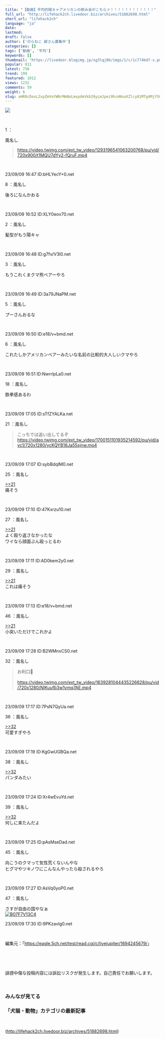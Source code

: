 ```yaml
---
title: "【動画】平均的陽キャアメリカンの飲み会がこちらァ！！！！！！！！！！！！"
full_url: "http://lifehack2ch.livedoor.biz/archives/51882698.html"
short_url: "lifehack2ch"
language: "ja"
date: 
lastmod: 
draft: false
author: ['のらねこ 嫁さん募集中']
categories: []
tags: ['動画', '平均']
keywords: []
thumbnail: "https://livedoor.blogimg.jp/sg3lqj86/imgs/1/c/1c774bd7-s.png"
popular: 811
latest: 758
trend: 199
featured: 1012
views: 1232
comments: 59
weight: 6
slug: aHR0cDovL2xpZmVoYWNrMmNoLmxpdmVkb29yLmJpei9hcmNoaXZlcy81MTg4MjY5OC5odG1s
---
```


![](https://livedoor.blogimg.jp/sg3lqj86/imgs/1/c/1c774bd7-s.png)

<div><p></p> <br><p class='t_name'>1 ：<p>風名し</p></p> <blockquote class='AAA'><a target='_blank' href='https://video.twimg.com/ext_tw_video/1293196541063200768/pu/vid/720x900/t1MQU7dYy2-fQruF.mp4'>https://video.twimg.com/ext_tw_video/1293196541063200768/pu/vid/720x900/t1MQU7dYy2-fQruF.mp4</a> </blockquote><br><p>23/09/09 16:47 ID:bHLYecY+0.net</p> <a name='more'></a> <p> </p> <p></p> <p class='t_name'>8 ：風名し</p> <p class='r2'>後ろになんかおる </p><br><p>23/09/09 16:52 ID:XLY0eov70.net</p> <p class='t_name'>2 ：風名し</p> <p class='r4'>髪型がもう陽キャ </p><br><p>23/09/09 16:48 ID:g7fv/V3I0.net</p> <p class='t_name'>3 ：風名し</p> <p class='r4'>もうこれくまクマ熊ベアーやろ </p><br><p>23/09/09 16:49 ID:3a79JNaPM.net</p> <p class='t_name'>5 ：風名し</p> <p class='r4'>プーさんおるな </p><br><p>23/09/09 16:50 ID:e18/v+bmd.net</p> <p class='t_name'>6 ：風名し</p> <p class='r4'>これたしかアメリカンベアーみたいな名前の比較的大人しいクマやろ </p><br><p>23/09/09 16:51 ID:NwrrlpLa0.net</p> <p class='t_name'>18 ：風名し</p> <p class='r4'>鉄拳感あるわ </p><br><p>23/09/09 17:05 ID:sTfZYALKa.net</p> <p class='t_name'>21 ：風名し</p> <blockquote class='AAA'>こっちでは追い出してるぞ <br> <a href='https://video.twimg.com/ext_tw_video/1700151101935214592/pu/vid/avc1/720x1280/ycKQYB18Ja55sjnw.mp4' target='_blank'>https://video.twimg.com/ext_tw_video/1700151101935214592/pu/vid/avc1/720x1280/ycKQYB18Ja55sjnw.mp4</a> </blockquote><br><p>23/09/09 17:07 ID:sybBdqlM0.net</p> <p class='t_name_res'>25 ：風名し</p> <p class='r4'><a href='#res_21'>>>21</a> <br> 痛そう </p><br><p>23/09/09 17:10 ID:47Kxrzu10.net</p> <p class='t_name_res'>27 ：風名し</p> <p class='r4'><a href='#res_21'>>>21</a> <br> よく殴り返さなかったな <br> ワイなら顔面ぶん殴っとるわ </p><br><p>23/09/09 17:11 ID:AD0kem2y0.net</p> <p class='t_name_res'>29 ：風名し</p> <p class='r4'><a href='#res_21'>>>21</a> <br> これは痛そう </p><br><p>23/09/09 17:13 ID:e18/v+bmd.net</p> <p class='t_name_res'>46 ：風名し</p> <p class='r4'><a href='#res_21'>>>21</a> <br> 小突いただけでこれかよ </p><br><p>23/09/09 17:28 ID:B2WMnxCS0.net</p> <p class='t_name'>32 ：風名し</p> <blockquote class='AAA'>お利口🐻 <br> <br> <a href='https://video.twimg.com/ext_tw_video/1639281044435226628/pu/vid/720x1280/NlKuufb3w1vmq7AE.mp4' target='_blank'>https://video.twimg.com/ext_tw_video/1639281044435226628/pu/vid/720x1280/NlKuufb3w1vmq7AE.mp4</a> </blockquote><br><p>23/09/09 17:17 ID:7PsN7QyUa.net</p> <p class='t_name_res'>36 ：風名し</p> <p class='r4'><a href='#res_32'>>>32</a> <br> 可愛すぎやろ </p><br><p>23/09/09 17:19 ID:KgGwUGBQa.net</p> <p class='t_name_res'>38 ：風名し</p> <p class='r4'><a href='#res_32'>>>32</a> <br> パンダみたい </p><br><p>23/09/09 17:24 ID:Xr4wEvuYd.net</p> <p class='t_name_res'>39 ：風名し</p> <p class='r4'><a href='#res_32'>>>32</a> <br> 何しに来たんだよ </p><br><p>23/09/09 17:25 ID:pAsMseDad.net</p> <p class='t_name'>45 ：風名し</p> <p class='r4'>向こうのクマって気性荒くないんやな <br> ヒグマやツキノワにこんなんやったら殺されるやろ </p><br><p>23/09/09 17:27 ID:AsVq0yoP0.net</p> <p class='t_name'>47 ：風名し</p> <p class='r2'>さすが自由の国やなぁ<br><a href='https://www.amazon.co.jp/dp/B07F7V13C4/?tag=nishiky24-22' target='_blank'><img src='https://m.media-amazon.com/images/I/51wTFNW51yL._SL500_.jpg' alt='B07F7V13C4' border='0'></a> </p><p>23/09/09 17:30 ID:9PKzavlg0.net</p> <br><p class='p_url'>編集元：「<a href='https://eagle.5ch.net/test/read.cgi/c/livejupiter/1694245679/' target='_blank'>https://eagle.5ch.net/test/read.cgi/c/livejupiter/1694245679/</a>」</p> <br clear='all'><p id='ad2'></p> <p> </p> <p></p> <br clear='all'> <p> </p> <p></p> <p>誹謗中傷な投稿内容には訴訟リスクが発生します。自己責任でお願いします。</p> <br clear='all'> <h3>みんなが見てる</h3> <h3>「犬猫・動物」カテゴリの最新記事</h3> <ul id='ldblog_related_articles_c30970fb_10023969'></ul> <p></p> <br clear='all'> </div>

(http://lifehack2ch.livedoor.biz/archives/51882698.html)
